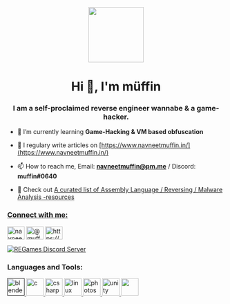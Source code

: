 <div align="center">
  <img src="https://cdn.discordapp.com/attachments/738939449185927249/764721980028092426/hacking.gif" height="128">
</div>



<h1 align="center">Hi 👋, I'm müffin</h1>
<h3 align="center">I am a self-proclaimed reverse engineer wannabe & a game-hacker.</h3>


- 🌱 I’m currently learning **Game-Hacking & VM based obfuscation**

- 📝 I regulary write articles on [https://www.navneetmuffin.in/](https://www.navneetmuffin.in/)

- 📫 How to reach me, Email: **navneetmuffin@pm.me** / Discord: **muffin#0640**
- :round_pushpin:  Check out <a href="https://gist.github.com/muff-in/ff678b1fda17e6188aa0462a99626121">A curated list of Assembly Language / Reversing / Malware Analysis -resources

<p align="left">
<h3 align="left">Connect with me:</h3>
<a href="https://twitter.com/navneetmuffin" target="blank"><img align="center" src="https://cdn.jsdelivr.net/npm/simple-icons@3.0.1/icons/twitter.svg" alt="navneetmuffin" height="30" width="40" /></a>
<a href="https://medium.com/@muff1n" target="blank"><img align="center" src="https://cdn.jsdelivr.net/npm/simple-icons@3.0.1/icons/medium.svg" alt="@muff1n" height="30" width="40" /></a>
<a href="/https://www.navneetmuffin.in/feed.xml" target="blank"><img align="center" src="https://cdn.jsdelivr.net/npm/simple-icons@3.0.1/icons/rss.svg" alt="https://www.navneetmuffin.in/feed.xml" height="30" width="40" /></a>
</p>

[![REGames Discord Server][badge-discord-img]][badge-discord-url]

[badge-discord-img]: https://img.shields.io/discord/394999035540275222?label=REGames%20Server&logo=discord
[badge-discord-url]: https://discord.gg/VdTRNA8

<h3 align="left">Languages and Tools:</h3>
<p align="left"> <a href="" target="_blank"> <img src="https://download.blender.org/branding/community/blender_community_badge_white.svg" alt="blender" width="40" height="40"/> </a> <a href="https://www.cprogramming.com/" target="_blank"> <img src="https://devicons.github.io/devicon/devicon.git/icons/c/c-original.svg" alt="c" width="40" height="40"/> </a> <a href="https://www.w3schools.com/cs/" target="_blank"> <img src="https://devicons.github.io/devicon/devicon.git/icons/csharp/csharp-original.svg" alt="csharp" width="40" height="40"/> </a> <a href="https://www.linux.org/" target="_blank"> <img src="https://devicons.github.io/devicon/devicon.git/icons/linux/linux-original.svg" alt="linux" width="40" height="40"/> </a> <a href="https://www.photoshop.com/en" target="_blank"> <img src="https://devicons.github.io/devicon/devicon.git/icons/photoshop/photoshop-plain.svg" alt="photoshop" width="40" height="40"/> </a> <a href="https://unity.com/" target="_blank"> <img src="https://www.vectorlogo.zone/logos/unity3d/unity3d-icon.svg" alt="unity" width="40" height="40"/> </a> <img height="40" src="https://cs.lmu.edu/~ray/images/nasm-logo.png">  </p>


